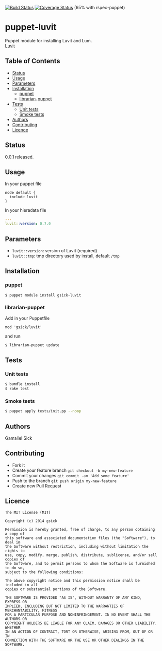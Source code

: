 [![Build Status](https://travis-ci.org/gsick/puppet-luvit.svg?branch=master)](https://travis-ci.org/gsick/puppet-luvit)
[![Coverage Status](https://coveralls.io/repos/gsick/puppet-luvit/badge.png?branch=master)](https://coveralls.io/r/gsick/puppet-luvit?branch=master)
(95% with rspec-puppet)

puppet-luvit
============

Puppet module for installing Luvit and Lum.<br />
[Luvit](http://luvit.io)<br />

## Table of Contents

* [Status](#status)
* [Usage](#usage)
* [Parameters](#parameters)
* [Installation](#installation)
    * [puppet](#puppet)
    * [librarian-puppet](#librarian-puppet)
* [Tests](#tests)
    * [Unit tests](#unit-tests)
    * [Smoke tests](#smoke-tests)
* [Authors](#authors)
* [Contributing](#contributing)
* [Licence](#licence)

## Status

0.0.1 released.

## Usage

In your puppet file

```puppet
node default {
  include luvit
}
```

In your hieradata file

```yaml
---
luvit::version: 0.7.0
```

## Parameters

* `luvit::version`: version of Luvit (required)
* `luvit::tmp`: tmp directory used by install, default `/tmp`

## Installation

### puppet

```bash
$ puppet module install gsick-luvit
```

### librarian-puppet

Add in your Puppetfile

```text
mod 'gsick/luvit'
```

and run

```bash
$ librarian-puppet update
```

## Tests

### Unit tests

```bash
$ bundle install
$ rake test
```

### Smoke tests

```bash
$ puppet apply tests/init.pp --noop
```

## Authors

Gamaliel Sick

## Contributing

  * Fork it
  * Create your feature branch `git checkout -b my-new-feature`
  * Commit your changes `git commit -am 'Add some feature'`
  * Push to the branch `git push origin my-new-feature`
  * Create new Pull Request

## Licence

```
The MIT License (MIT)

Copyright (c) 2014 gsick

Permission is hereby granted, free of charge, to any person obtaining a copy of
this software and associated documentation files (the "Software"), to deal in
the Software without restriction, including without limitation the rights to
use, copy, modify, merge, publish, distribute, sublicense, and/or sell copies of
the Software, and to permit persons to whom the Software is furnished to do so,
subject to the following conditions:

The above copyright notice and this permission notice shall be included in all
copies or substantial portions of the Software.

THE SOFTWARE IS PROVIDED "AS IS", WITHOUT WARRANTY OF ANY KIND, EXPRESS OR
IMPLIED, INCLUDING BUT NOT LIMITED TO THE WARRANTIES OF MERCHANTABILITY, FITNESS
FOR A PARTICULAR PURPOSE AND NONINFRINGEMENT. IN NO EVENT SHALL THE AUTHORS OR
COPYRIGHT HOLDERS BE LIABLE FOR ANY CLAIM, DAMAGES OR OTHER LIABILITY, WHETHER
IN AN ACTION OF CONTRACT, TORT OR OTHERWISE, ARISING FROM, OUT OF OR IN
CONNECTION WITH THE SOFTWARE OR THE USE OR OTHER DEALINGS IN THE SOFTWARE.
```
